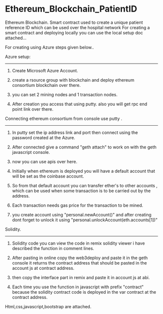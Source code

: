 # Ethereum_Blockchain_PatientID
Ethereum Blockchain. Smart contract used to create a unique patient reference ID which can be used over the hospital network
For creating a smart contract and deploying locally you can use the local setup doc attached...


For creating using Azure steps given below..

Azure setup:
************
1. Create Microsoft Azure Account.

2. create a rsource group with blockchain and deploy ethereum consortium blockchain over there.

3. you can set 2 mining nodes and 1 transaction nodes.

4. After creation you access that using putty. also you will get  rpc end point link over there.


Connecting ethereum consortium from console use putty .
*****************************************************
1. In putty set the ip address link and port then connect using the password created at the Azure.

2. After connected give a command "geth attach" to work on with the geth javascript console.

3. now you can use apis over here.

4. Initially when ethereum is deployed you will have a default account that will be set as the coinbase account.

5. So from that default account you can transfer ether's to other accounts , which can be used when some transaction is to be carried out by the address.

6. Each transaction needs gas price for the transaction to be mined.

7. you create account using "personal.newAccount()" and after creating dont forget to unlock it using "personal.unlockAccount(eth.accounts[1])"


Solidity.
********
1. Solidity code you can view the code in remix solidity viewer i have described the function in comment lines.

2. After pasting in online copy the web3deploy and paste it in the geth console it returns the contract address that should be pasted in the account js at contract address.

3. then copy the interface part in remix and paste it in account js at abi.

4. Each time you use the function in javascript with prefix "contract" because the solidity contract code is deployed in the var contract at the contract address.


Html,css,javascript,bootstrap are attached.
